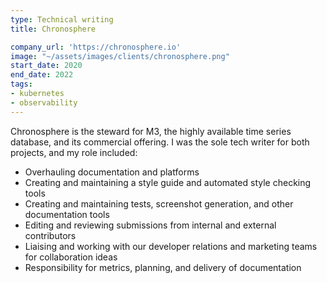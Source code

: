 ```yaml
---
type: Technical writing
title: Chronosphere

company_url: 'https://chronosphere.io'
image: "~/assets/images/clients/chronosphere.png"
start_date: 2020
end_date: 2022
tags:
- kubernetes
- observability
---
```


Chronosphere is the steward for M3, the highly available time series database, and its commercial offering. I was the sole tech writer for both projects, and my role included:

-   Overhauling documentation and platforms
-   Creating and maintaining a style guide and automated style checking tools
-   Creating and maintaining tests, screenshot generation, and other documentation tools
-   Editing and reviewing submissions from internal and external contributors
-   Liaising and working with our developer relations and marketing teams for collaboration ideas
-   Responsibility for metrics, planning, and delivery of documentation